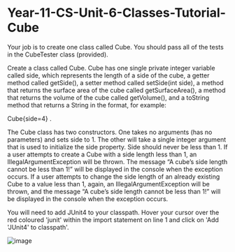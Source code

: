 # Year-11-CS-Unit-6-Classes-Tutorial-Cube

Your job is to create one class called Cube.
You should pass all of the tests in the CubeTester class (provided).

Create a class called Cube. Cube has one single private integer variable called side, which represents the length of a side of the cube, a getter method called getSide(), a setter method called setSide(int side), a method that returns the surface area of the cube called getSurfaceArea(), a method that returns the volume of the cube called getVolume(), and a toString method that returns a String in the format, for example:

Cube{side=4} .

The Cube class has two constructors. One takes no arguments (has no parameters) and sets side to 1. The other will take a single integer argument that is used to initialize the side property. Side should never be less than 1. If a user attempts to create a Cube with a side length less than 1, an IllegalArgumentException will be thrown. The message “A cube’s side length cannot be less than 1!” will be displayed in the console when the exception occurs. If a user attempts to change the side length of an already existing Cube to a value less than 1, again, an IllegalArgumentException will be thrown, and the message “A cube’s side length cannot be less than 1!” will be displayed in the console when the exception occurs. 

You will need to add JUnit4 to your classpath. Hover your cursor over the red coloured 'junit' within the import statement on line 1 and click on 'Add 'JUnit4' to classpath'.

![image](https://user-images.githubusercontent.com/57818506/211691173-8ca1e0dc-243b-46a9-8f1f-2383da09c169.png)
